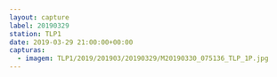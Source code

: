 ```yaml
---
layout: capture
label: 20190329
station: TLP1
date: 2019-03-29 21:00:00+00:00
capturas:
  - imagem: TLP1/2019/201903/20190329/M20190330_075136_TLP_1P.jpg
---
```


